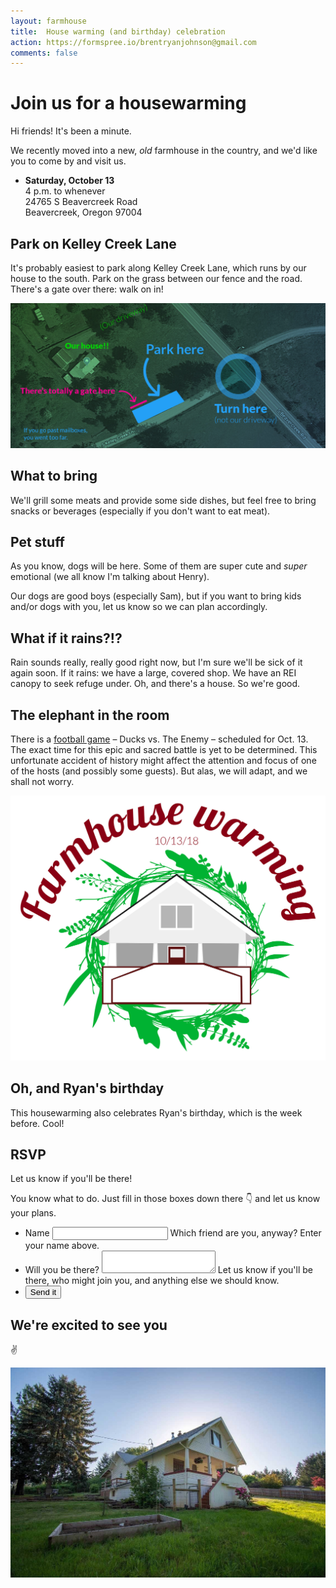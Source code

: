 ```yaml
---
layout: farmhouse
title:  House warming (and birthday) celebration
action: https://formspree.io/brentryanjohnson@gmail.com
comments: false
---
```


# Join us for a housewarming

Hi friends! It's been a minute.

We recently moved into a new, _old_ farmhouse in the country, and we'd like you to come by and visit us.

- **Saturday, October 13** <br>
4 p.m. to whenever<br>
24765 S Beavercreek Road <br> 
Beavercreek, Oregon 97004

## Park on Kelley Creek Lane
It's probably easiest to park along Kelley Creek Lane, which runs by our house to the south. Park on the grass between our fence and the road. There's a gate over there: walk on in!

![Parking map, with parking on south side of house along kelley creek lane](/assets/images/farmhouse-map.jpg)

## What to bring
We'll grill some meats and provide some side dishes, but feel free to bring snacks or beverages (especially if you don't want to eat meat).

## Pet stuff
As you know, dogs will be here. Some of them are super cute and _super_ emotional (we all know I'm talking about Henry).

Our dogs are good boys (especially Sam), but if you want to bring kids and/or dogs with you, let us know so we can plan accordingly.

## What if it rains?!?
Rain sounds really, really good right now, but I'm sure we'll be sick of it again soon. If it rains: we have a large, covered shop. We have an REI canopy to seek refuge under. Oh, and there's a house. So we're good.

## The elephant in the room
There is a [football game](https://goducks.com/schedule.aspx?schedule=2357) – <span class="ducks">Ducks</span> vs. <span class="enemy">The Enemy</span> – scheduled for Oct. 13. The exact time for this epic and sacred battle is yet to be determined. This unfortunate accident of history might affect the attention and focus of one of the hosts (and possibly some guests). But alas, we will adapt, and we shall not worry.

![The Farmhouse Warming with the farmhouse logo, a botanical theme](/assets/images/the-farmhouse-warming.jpg)

## Oh, and Ryan's birthday
This housewarming also celebrates Ryan's birthday, which is the week before. Cool!

## RSVP
Let us know if you'll be there! 

You know what to do. Just fill in those boxes down there 👇 and let us know your plans.

<form class="form-style-7" action="{{ page.action }}" method="POST">
<ul>
<li>
    <label for="name">Name</label>
    <input type="text" name="name" maxlength="100">
    <span>Which friend are you, anyway? Enter your name above.</span>
</li>
<li>
    <label for="rsvp">Will you be there?</label>
    <textarea name="rsvp" onkeyup="adjust_textarea(this)"></textarea>
    <span>Let us know if you'll be there, who might join you, and anything else we should know.</span>
</li>
<li style="padding-left: 0;">
    <input type="submit" value="Send it" >
</li>
</ul>
</form>

## We're excited to see you

✌️

![The Farmhouse in the gloaming](/assets/images/farmhouse.jpg)